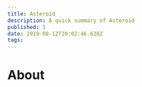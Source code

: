 ```yaml
---
title: Asteroid
description: A quick summary of Asteroid
published: 1
date: 2019-08-12T20:02:46.630Z
tags: 
---
```


# About